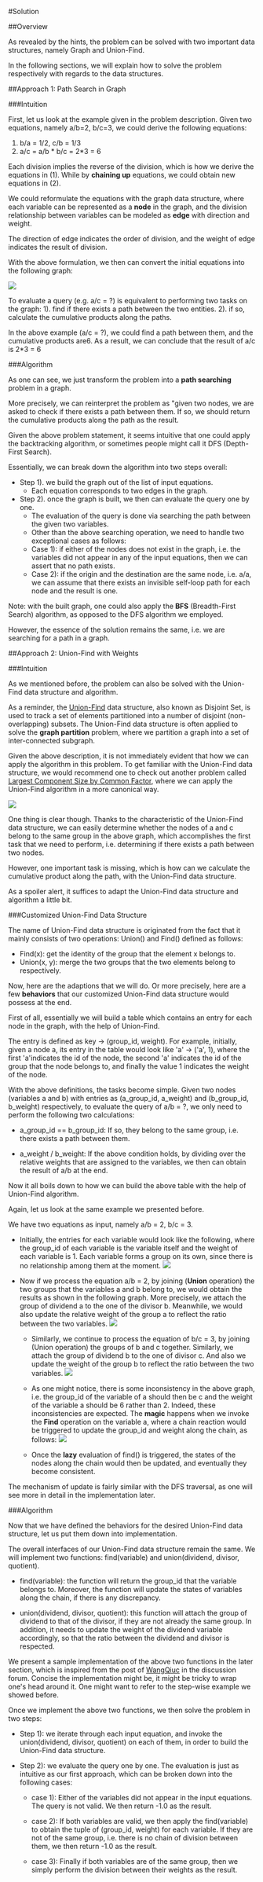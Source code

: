 #Solution

##Overview

As revealed by the hints, the problem can be solved with two important data structures, namely Graph and Union-Find.

In the following sections, we will explain how to solve the problem respectively with regards to the data structures.

##Approach 1: Path Search in Graph

###Intuition

First, let us look at the example given in the problem description. Given two equations, namely a/b=2, b/c=3, we could
derive the following equations:

1) b/a = 1/2, c/b = 1/3
2) a/c = a/b * b/c = 2*3 = 6

Each division implies the reverse of the division, which is how we derive the equations in (1). While by **chaining up**
equations, we could obtain new equations in (2).

We could reformulate the equations with the graph data structure, where each variable can be represented as a **node**
in the graph, and the division relationship between variables can be modeled as **edge** with direction and weight.

The direction of edge indicates the order of division, and the weight of edge indicates the result of division.

With the above formulation, we then can convert the initial equations into the following graph:

![](https://leetcode.com/problems/evaluate-division/Figures/399/399_graph_example.png)

To evaluate a query (e.g. a/c = ?) is equivalent to performing two tasks on the graph: 1). find if there exists a path
between the two entities. 2). if so, calculate the cumulative products along the paths.

In the above example (a/c = ?), we could find a path between them, and the cumulative products are6. As a result, we can
conclude that the result of a/c is 2*3 = 6

###Algorithm

As one can see, we just transform the problem into a **path searching** problem in a graph.

More precisely, we can reinterpret the problem as "given two nodes, we are asked to check if there exists a path between
them. If so, we should return the cumulative products along the path as the result.

Given the above problem statement, it seems intuitive that one could apply the backtracking algorithm, or sometimes
people might call it DFS (Depth-First Search).

Essentially, we can break down the algorithm into two steps overall:
* Step 1). we build the graph out of the list of input equations.
  * Each equation corresponds to two edges in the graph.
* Step 2). once the graph is built, we then can evaluate the query one by one.
  * The evaluation of the query is done via searching the path between the given two variables.
  * Other than the above searching operation, we need to handle two exceptional cases as follows:
  * Case 1): if either of the nodes does not exist in the graph, i.e. the variables did not appear in any of the input
    equations, then we can assert that no path exists.
  * Case 2): if the origin and the destination are the same node, i.e. a/a, we can assume that there exists an invisible
    self-loop path for each node and the result is one.

Note: with the built graph, one could also apply the **BFS** (Breadth-First Search) algorithm, as opposed to the DFS
algorithm we employed.

However, the essence of the solution remains the same, i.e. we are searching for a path in a graph.

##Approach 2: Union-Find with Weights

###Intuition

As we mentioned before, the problem can also be solved with the Union-Find data structure and algorithm.

As a reminder, the [Union-Find](https://en.wikipedia.org/wiki/Disjoint-set_data_structure) data structure, also known as
Disjoint Set, is used to track a set of elements partitioned into a number of disjoint (non-overlapping) subsets.
The Union-Find data structure is often applied to solve the **graph partition** problem, where we partition a graph into
a set of inter-connected subgraph.

Given the above description, it is not immediately evident that how we can apply the algorithm in this problem. To get
familiar with the Union-Find data structure, we would recommend one to check out another problem called
[Largest Component Size by Common Factor](https://leetcode.com/problems/largest-component-size-by-common-factor/),
where we can apply the Union-Find algorithm in a more canonical way.

![](https://leetcode.com/problems/evaluate-division/Figures/399/399_graph_example.png)

One thing is clear though. Thanks to the characteristic of the Union-Find data structure, we can easily determine
whether the nodes of a and c belong to the same group in the above graph, which accomplishes the first task that we need
to perform, i.e. determining if there exists a path between two nodes.

However, one important task is missing, which is how can we calculate the cumulative product along the path, with
the Union-Find data structure.

As a spoiler alert, it suffices to adapt the Union-Find data structure and algorithm a little bit.

###Customized Union-Find Data Structure

The name of Union-Find data structure is originated from the fact that it mainly consists of two operations: Union()
and Find() defined as follows:
* Find(x): get the identity of the group that the element x belongs to.
* Union(x, y): merge the two groups that the two elements belong to respectively.

Now, here are the adaptions that we will do. Or more precisely, here are a few **behaviors** that our customized
Union-Find data structure would possess at the end.

First of all, essentially we will build a table which contains an entry for each node in the graph, with the help of
Union-Find.

The entry is defined as key -> (group_id, weight). For example, initially, given a node a, its entry in the table would
look like 'a' -> ('a', 1), where the first 'a'indicates the id of the node, the second 'a' indicates the id of the group
that the node belongs to, and finally the value 1 indicates the weight of the node.

With the above definitions, the tasks become simple. Given two nodes (variables a and b) with entries as
(a_group_id, a_weight) and (b_group_id, b_weight) respectively, to evaluate the query of a/b = ?, we only need to perform
the following two calculations:

* a_group_id == b_group_id: If so, they belong to the same group, i.e. there exists a path between them.

* a_weight / b_weight: If the above condition holds, by dividing over the relative weights that are assigned to
  the variables, we then can obtain the result of a/b at the end.

Now it all boils down to how we can build the above table with the help of Union-Find algorithm.

Again, let us look at the same example we presented before.

We have two equations as input, namely a/b = 2, b/c = 3.

* Initially, the entries for each variable would look like the following, where the group_id of each variable is
  the variable itself and the weight of each variable is 1. Each variable forms a group on its own, since there is no
  relationship among them at the moment.
  ![](https://leetcode.com/problems/evaluate-division/Figures/399/399_union_find_init.png)

* Now if we process the equation a/b = 2, by joining (**Union** operation) the two groups that the variables a and b
  belong to, we would obtain the results as shown in the following graph. More precisely, we attach the group of dividend
  a to the one of the divisor b. Meanwhile, we would also update the relative weight of the group a to reflect the ratio
  between the two variables.
  ![](https://leetcode.com/problems/evaluate-division/Figures/399/399_union_find_ab.png)

  * Similarly, we continue to process the equation of b/c = 3, by joining (Union operation) the groups of b and c
    together. Similarly, we attach the group of dividend b to the one of divisor c. And also we update the weight of
    the group b to reflect the ratio between the two variables.
  ![](https://leetcode.com/problems/evaluate-division/Figures/399/399_union_find_bc.png)

  * As one might notice, there is some inconsistency in the above graph, i.e. the group_id of the variable of a should
    then be c and the weight of the variable a should be 6 rather than 2. Indeed, these inconsistencies are expected.
    The **magic** happens when we invoke the **Find** operation on the variable a, where a chain reaction would be
    triggered to update the group_id and weight along the chain, as follows:
  ![](https://leetcode.com/problems/evaluate-division/Figures/399/399_union_find_ac.png)

  * Once the **lazy** evaluation of find() is triggered, the states of the nodes along the chain would then be updated,
    and eventually they become consistent.

The mechanism of update is fairly similar with the DFS traversal, as one will see more in detail in the implementation later.

###Algorithm

Now that we have defined the behaviors for the desired Union-Find data structure, let us put them down into implementation.

The overall interfaces of our Union-Find data structure remain the same. We will implement two functions: find(variable)
and union(dividend, divisor, quotient).

* find(variable): the function will return the group_id that the variable belongs to. Moreover, the function will update
  the states of variables along the chain, if there is any discrepancy.

* union(dividend, divisor, quotient): this function will attach the group of dividend to that of the divisor, if they
  are not already the same group. In addition, it needs to update the weight of the dividend variable accordingly,
  so that the ratio between the dividend and divisor is respected.

We present a sample implementation of the above two functions in the later section, which is inspired from the post of
[WangQiuc](https://leetcode.com/problems/evaluate-division/discuss/270993/Python-BFS-and-UF(detailed-explanation)) in
the discussion forum. Concise the implementation might be, it might be tricky to wrap one's head around it. One might
want to refer to the step-wise example we showed before.

Once we implement the above two functions, we then solve the problem in two steps:

* Step 1): we iterate through each input equation, and invoke the union(dividend, divisor, quotient) on each of them,
  in order to build the Union-Find data structure.

* Step 2): we evaluate the query one by one. The evaluation is just as intuitive as our first approach, which can be
  broken down into the following cases:

  * case 1): Either of the variables did not appear in the input equations. The query is not valid. We then return -1.0
    as the result.

  * case 2): If both variables are valid, we then apply the find(variable) to obtain the tuple of (group_id, weight)
    for each variable. If they are not of the same group, i.e. there is no chain of division between them, we then
    return -1.0 as the result.

  * case 3): Finally if both variables are of the same group, then we simply perform the division between their weights
    as the result.